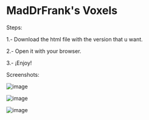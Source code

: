 # MadDrFrank's Voxels

Steps:

1.- Download the html file with the version that u want.

2.- Open it with your browser.

3.- ¡Enjoy!

Screenshots:

![image](https://github.com/user-attachments/assets/b4fcaa3b-4c76-4da6-83a4-72b157f70f15)

![image](https://github.com/user-attachments/assets/8c2541d8-1690-490b-98ea-75b7247a97f0)

![image](https://github.com/user-attachments/assets/e42c4b6e-cd02-43fe-a1ff-bfbd90a01382)
